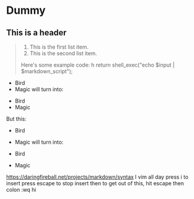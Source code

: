 # Dummy
## This is a header
> 
> 1.   This is the first list item.
> 2.   This is the second list item.
> 
> Here's some example code:
> h
>     return shell_exec("echo $input | $markdown_script");
*   Bird
*   Magic
will turn into:

<ul>
<li>Bird</li>
<li>Magic</li>
</ul>
But this:

*   Bird

*   Magic
will turn into:

<ul>
<li><p>Bird</p></li>
<li><p>Magic</p></li>
</ul>


https://daringfireball.net/projects/markdown/syntax
I vim all day
press i to insert 
press escape to stop insert
then to get out of this, hit escape then colon :wq
hi
